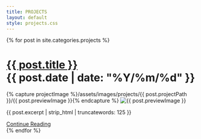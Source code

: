 ```yaml
---
title: PROJECTS
layout: default
style: projects.css
---
```


<main>
  {% for post in site.categories.projects %}
    <div class="projects">
    <h1>
      <a href="{{ post.url }}" class="link">{{ post.title }}</a>
      <div class="pageDate">{{ post.date | date: "%Y/%m/%d" }}</div>
    </h1>
    {% capture projectImage %}/assets/images/projects/{{ post.projectPath }}/{{ post.previewImage }}{% endcapture %}
    <img src="{{ projectImage }}" alt="{{ post.previewImage }}" class="projectPreviewImage">
    <p>{{ post.excerpt | strip_html | truncatewords: 125  }}</p>
    <a class="link" id="continue" href="{{ post.url }}" >Continue Reading</a>
    </div>
  {% endfor %}
</main>

